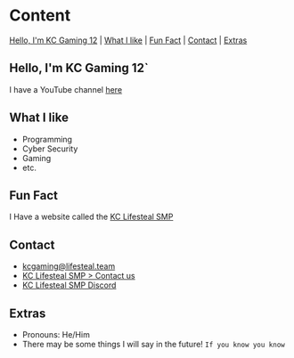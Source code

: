 # Content
[Hello, I'm KC Gaming 12](#hello-im-kc-gaming-12) | [What I like](#what-i-like) | [Fun Fact](#fun-fact) | [Contact](#contact) | [Extras](#extras)




## Hello, I'm KC Gaming 12`

I have a YouTube channel [here](https://www.youtube.com/@KC_Gaming_12)
## What I like
- Programming
- Cyber Security
- Gaming
- etc.
## Fun Fact
I Have a website called the [KC Lifesteal SMP](https://www.lifesteal.team)
## Contact
- kcgaming@lifesteal.team
- [KC Lifesteal SMP > Contact us](https://www.lifesteal.team/contact-us)
- [KC Lifesteal SMP Discord](https://www.lifesteal.team/Discord)
## Extras
- Pronouns: He/Him
- There may be some things I will say in the future! `If you know you know`
